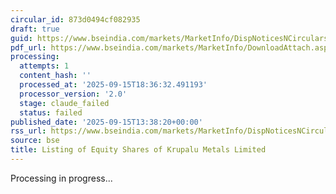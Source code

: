 ```yaml
---
circular_id: 873d0494cf082935
draft: true
guid: https://www.bseindia.com/markets/MarketInfo/DispNoticesNCirculars.aspx?Noticeid={74E0916E-280B-46E9-A203-4635C5A99D78}&noticeno=20250915-54&dt=09/15/2025&icount=54&totcount=81&flag=0
pdf_url: https://www.bseindia.com/markets/MarketInfo/DownloadAttach.aspx?id=20250915-54&attachedId=5eaee3d4-c184-433e-994d-89acef993f89
processing:
  attempts: 1
  content_hash: ''
  processed_at: '2025-09-15T18:36:32.491193'
  processor_version: '2.0'
  stage: claude_failed
  status: failed
published_date: '2025-09-15T13:38:20+00:00'
rss_url: https://www.bseindia.com/markets/MarketInfo/DispNoticesNCirculars.aspx?Noticeid={74E0916E-280B-46E9-A203-4635C5A99D78}&noticeno=20250915-54&dt=09/15/2025&icount=54&totcount=81&flag=0
source: bse
title: Listing of Equity Shares of Krupalu Metals Limited
---
```


Processing in progress...